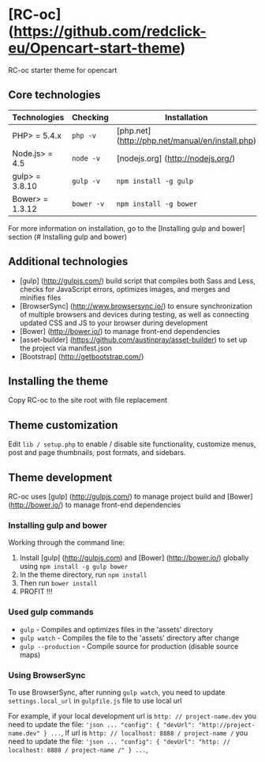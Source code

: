 # [RC-oc] (https://github.com/redclick-eu/Opencart-start-theme)

RC-oc starter theme for opencart

## Core technologies

| Technologies | Checking | Installation
| --------------- | ------------ | ------------- |
| PHP> = 5.4.x | `php -v` | [php.net] (http://php.net/manual/en/install.php) |
| Node.js> = 4.5 | `node -v` | [nodejs.org] (http://nodejs.org/) |
| gulp> = 3.8.10 | `gulp -v` | `npm install -g gulp` |
| Bower> = 1.3.12 | `bower -v` | `npm install -g bower` |

For more information on installation, go to the [Installing gulp and bower] section (# Installing gulp and bower)

## Additional technologies

* [gulp] (http://gulpjs.com/) build script that compiles both Sass and Less, checks for JavaScript errors, optimizes images, and merges and minifies files
* [BrowserSync] (http://www.browsersync.io/) to ensure synchronization of multiple browsers and devices during testing, as well as connecting updated CSS and JS to your browser during development
* [Bower] (http://bower.io/) to manage front-end dependencies
* [asset-builder] (https://github.com/austinpray/asset-builder) to set up the project via manifest.json
* [Bootstrap] (http://getbootstrap.com/)

## Installing the theme

Copy RC-oc to the site root with file replacement

## Theme customization

Edit `lib / setup.php` to enable / disable site functionality, customize menus, post and page thumbnails, post formats, and sidebars.

## Theme development

RC-oc uses [gulp] (http://gulpjs.com/) to manage project build and [Bower] (http://bower.io/) to manage front-end dependencies

### Installing gulp and bower

Working through the command line:

1. Install [gulp] (http://gulpjs.com) and [Bower] (http://bower.io/) globally using `npm install -g gulp bower`
2. In the theme directory, run `npm install`
3. Then run `bower install`
4. PROFIT !!!

### Used gulp commands

* `gulp` - Compiles and optimizes files in the 'assets' directory
* `gulp watch` - Compiles the file to the 'assets' directory after change
* `gulp --production` - Compile source for production (disable source maps)

### Using BrowserSync

To use BrowserSync, after running `gulp watch`, you need to update` settings.local_url` in `gulpfile.js` file to use local url

For example, if your local development url is `http: // project-name.dev` you need to update the file:
`` 'json
...
  "config": {
    "devUrl": "http://project-name.dev"
  }
...
``,
If url is `http: // localhost: 8888 / project-name /` you need to update the file:
`` 'json
...
  "config": {
    "devUrl": "http: // localhost: 8888 / project-name /"
  }
...
``, 
